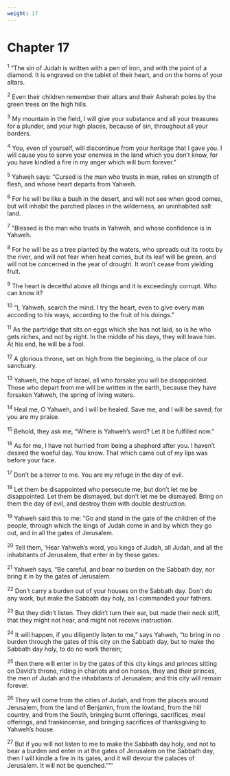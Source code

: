 ```yaml
---
weight: 17
---
```


# Chapter 17

<sup>1</sup> “The sin of Judah is written with a pen of iron, and with the point of a diamond. It is engraved on the tablet of their heart, and on the horns of your altars. 

<sup>2</sup> Even their children remember their altars and their Asherah poles by the green trees on the high hills. 

<sup>3</sup> My mountain in the field, I will give your substance and all your treasures for a plunder, and your high places, because of sin, throughout all your borders. 

<sup>4</sup> You, even of yourself, will discontinue from your heritage that I gave you. I will cause you to serve your enemies in the land which you don’t know, for you have kindled a fire in my anger which will burn forever.” 

<sup>5</sup> Yahweh says: “Cursed is the man who trusts in man, relies on strength of flesh, and whose heart departs from Yahweh. 

<sup>6</sup> For he will be like a bush in the desert, and will not see when good comes, but will inhabit the parched places in the wilderness, an uninhabited salt land. 

<sup>7</sup> “Blessed is the man who trusts in Yahweh, and whose confidence is in Yahweh. 

<sup>8</sup> For he will be as a tree planted by the waters, who spreads out its roots by the river, and will not fear when heat comes, but its leaf will be green, and will not be concerned in the year of drought. It won’t cease from yielding fruit. 

<sup>9</sup> The heart is deceitful above all things and it is exceedingly corrupt. Who can know it? 

<sup>10</sup> “I, Yahweh, search the mind. I try the heart, even to give every man according to his ways, according to the fruit of his doings.” 

<sup>11</sup> As the partridge that sits on eggs which she has not laid, so is he who gets riches, and not by right. In the middle of his days, they will leave him. At his end, he will be a fool. 

<sup>12</sup> A glorious throne, set on high from the beginning, is the place of our sanctuary. 

<sup>13</sup> Yahweh, the hope of Israel, all who forsake you will be disappointed. Those who depart from me will be written in the earth, because they have forsaken Yahweh, the spring of living waters. 

<sup>14</sup> Heal me, O Yahweh, and I will be healed. Save me, and I will be saved; for you are my praise. 

<sup>15</sup> Behold, they ask me, “Where is Yahweh’s word? Let it be fulfilled now.” 

<sup>16</sup> As for me, I have not hurried from being a shepherd after you. I haven’t desired the woeful day. You know. That which came out of my lips was before your face. 

<sup>17</sup> Don’t be a terror to me. You are my refuge in the day of evil. 

<sup>18</sup> Let them be disappointed who persecute me, but don’t let me be disappointed. Let them be dismayed, but don’t let me be dismayed. Bring on them the day of evil, and destroy them with double destruction. 

<sup>19</sup> Yahweh said this to me: “Go and stand in the gate of the children of the people, through which the kings of Judah come in and by which they go out, and in all the gates of Jerusalem. 

<sup>20</sup> Tell them, ‘Hear Yahweh’s word, you kings of Judah, all Judah, and all the inhabitants of Jerusalem, that enter in by these gates: 

<sup>21</sup> Yahweh says, “Be careful, and bear no burden on the Sabbath day, nor bring it in by the gates of Jerusalem. 

<sup>22</sup> Don’t carry a burden out of your houses on the Sabbath day. Don’t do any work, but make the Sabbath day holy, as I commanded your fathers. 

<sup>23</sup> But they didn’t listen. They didn’t turn their ear, but made their neck stiff, that they might not hear, and might not receive instruction. 

<sup>24</sup> It will happen, if you diligently listen to me,” says Yahweh, “to bring in no burden through the gates of this city on the Sabbath day, but to make the Sabbath day holy, to do no work therein; 

<sup>25</sup> then there will enter in by the gates of this city kings and princes sitting on David’s throne, riding in chariots and on horses, they and their princes, the men of Judah and the inhabitants of Jerusalem; and this city will remain forever. 

<sup>26</sup> They will come from the cities of Judah, and from the places around Jerusalem, from the land of Benjamin, from the lowland, from the hill country, and from the South, bringing burnt offerings, sacrifices, meal offerings, and frankincense, and bringing sacrifices of thanksgiving to Yahweh’s house. 

<sup>27</sup> But if you will not listen to me to make the Sabbath day holy, and not to bear a burden and enter in at the gates of Jerusalem on the Sabbath day, then I will kindle a fire in its gates, and it will devour the palaces of Jerusalem. It will not be quenched.”’” 


